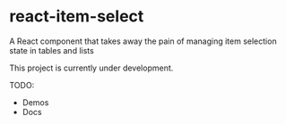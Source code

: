 # react-item-select
A React component that takes away the pain of managing item selection state in tables and lists

This project is currently under development.

TODO:
- Demos
- Docs
